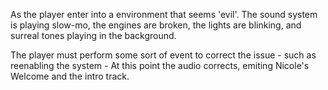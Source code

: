 As the player enter into a environment that seems 'evil'. The sound system is playing slow-mo, the engines are broken, the lights are blinking, and surreal tones playing in the background.

The player must perform some sort of event to correct the issue - such as reenabling the system - At this point the audio corrects, emiting Nicole's Welcome and the intro track.
